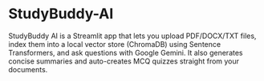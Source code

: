 # StudyBuddy-AI
StudyBuddy AI is a Streamlit app that lets you upload PDF/DOCX/TXT files, index them into a local vector store (ChromaDB) using Sentence Transformers, and ask questions with Google Gemini. It also generates concise summaries and auto-creates MCQ quizzes straight from your documents.
